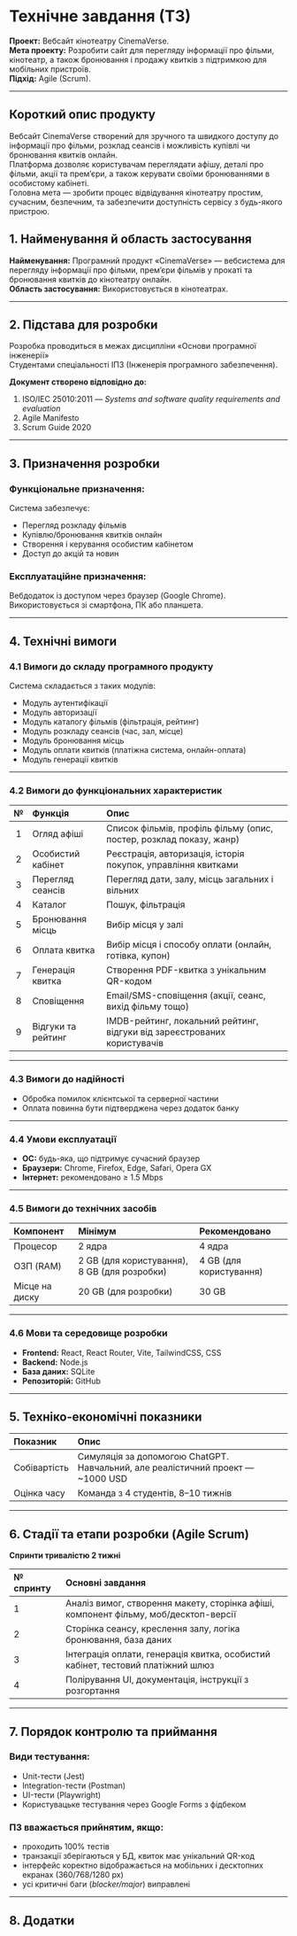 # Технічне завдання (ТЗ)
**Проект:** Вебсайт кінотеатру CinemaVerse.  
**Мета проекту:** Розробити сайт для перегляду інформації про фільми, кінотеатр, а також бронювання і продажу квитків з підтримкою для мобільних пристроїв.  
**Підхід:** Agile (Scrum). 

---

## Короткий опис продукту
Вебсайт CinemaVerse створений для зручного та швидкого доступу до інформації про фільми, розклад сеансів і можливість купівлі чи бронювання квитків онлайн.  
Платформа дозволяє користувачам переглядати афішу, деталі про фільми, акції та прем’єри, а також керувати своїми бронюваннями в особистому кабінеті.  
Головна мета — зробити процес відвідування кінотеатру простим, сучасним, безпечним, та забезпечити доступність сервісу з будь-якого пристрою.
## 1. Найменування й область застосування
**Найменування:** 
Програмний продукт «CinemaVerse» — вебсистема для перегляду інформації про фільми, прем’єри фільмів у прокаті та бронювання квитків до кінотеатру онлайн.  
**Область застосування:** 
Використовується в кінотеатрах.

---

## 2. Підстава для розробки
Розробка проводиться в межах дисципліни «Основи програмної інженерії»  
Студентами спеціальності ІПЗ (Інженерія програмного забезпечення).  

**Документ створено відповідно до:** 
1. ISO/IEC 25010:2011 — *Systems and software quality requirements and evaluation*  
2. Agile Manifesto  
3. Scrum Guide 2020

---

## 3. Призначення розробки

### **Функціональне призначення:**  
Система забезпечує:
- Перегляд розкладу фільмів  
- Купівлю/бронювання квитків онлайн  
- Створення і керування особистим кабінетом  
- Доступ до акцій та новин  

### **Експлуатаційне призначення:**  
Вебдодаток із доступом через браузер (Google Chrome).  
Використовується зі смартфона, ПК або планшета.

---

## 4. Технічні вимоги

### 4.1 Вимоги до складу програмного продукту
Система складається з таких модулів:
- Модуль аутентифікації  
- Модуль авторизації  
- Модуль каталогу фільмів (фільтрація, рейтинг)  
- Модуль розкладу сеансів (час, зал, місце)  
- Модуль бронювання місць  
- Модуль оплати квитків (платіжна система, онлайн-оплата)  
- Модуль генерації квитків  

---

### 4.2 Вимоги до функціональних характеристик

| № | Функція | Опис |
|:-:|:--|:--|
| 1 | Огляд афіші | Список фільмів, профіль фільму (опис, постер, розклад показу, жанр) |
| 2 | Особистий кабінет | Реєстрація, авторизація, історія покупок, управління квитками |
| 3 | Перегляд сеансів | Перегляд дати, залу, місць загальних і вільних |
| 4 | Каталог | Пошук, фільтрація |
| 5 | Бронювання місць | Вибір місця у залі |
| 6 | Оплата квитка | Вибір місця і способу оплати (онлайн, готівка, купон) |
| 7 | Генерація квитка | Створення PDF-квитка з унікальним QR-кодом |
| 8 | Сповіщення | Email/SMS-сповіщення (акції, сеанс, вихід фільму тощо) |
| 9 | Відгуки та рейтинг | IMDB-рейтинг, локальний рейтинг, відгуки від зареєстрованих користувачів |

---

### 4.3 Вимоги до надійності
- Обробка помилок клієнтської та серверної частини  
- Оплата повинна бути підтверджена через додаток банку  

---

### 4.4 Умови експлуатації
- **ОС:** будь-яка, що підтримує сучасний браузер  
- **Браузери:** Chrome, Firefox, Edge, Safari, Opera GX  
- **Інтернет:** рекомендовано ≥ 1.5 Mbps  

---

### 4.5 Вимоги до технічних засобів

| Компонент | Мінімум | Рекомендовано |
|:--|:--|:--|
| Процесор | 2 ядра | 4 ядра |
| ОЗП (RAM) | 2 GB (для користування), 8 GB (для розробки) | 4 GB (для користування) |
| Місце на диску | 20 GB (для розробки) | 30 GB |

---

### 4.6 Мови та середовище розробки
- **Frontend:** React, React Router, Vite, TailwindCSS, CSS  
- **Backend:** Node.js  
- **База даних:** SQLite  
- **Репозиторій:** GitHub  

---

## 5. Техніко-економічні показники

| Показник | Опис |
|:--|:--|
| Собівартість | Симуляція за допомогою ChatGPT. Навчальний, але реалістичний проект — ~1000 USD |
| Оцінка часу | Команда з 4 студентів, 8–10 тижнів |

---

## 6. Стадії та етапи розробки (Agile Scrum)
**Спринти тривалістю 2 тижні**

| № спринту | Основні завдання |
|:--|:--|
| 1 | Аналіз вимог, створення макету, сторінка афіші, компонент фільму, моб/десктоп-версії |
| 2 | Сторінка сеансу, креслення залу, логіка бронювання, база даних |
| 3 | Інтеграція оплати, генерація квитка, особистий кабінет, тестовий платіжний шлюз |
| 4 | Полірування UI, документація, інструкції з розгортання |

---

## 7. Порядок контролю та приймання

### **Види тестування:**
- Unit-тести (Jest)  
- Integration-тести (Postman)  
- UI-тести (Playwright)  
- Користувацьке тестування через Google Forms з фідбеком  

### **ПЗ вважається прийнятим, якщо:**
- проходить 100% тестів  
- транзакції зберігаються у БД, квиток має унікальний QR-код  
- інтерфейс коректно відображається на мобільних і десктопних екранах (360/768/1280 px)  
- усі критичні баги (*blocker/major*) виправлені  

---

## 8. Додатки

